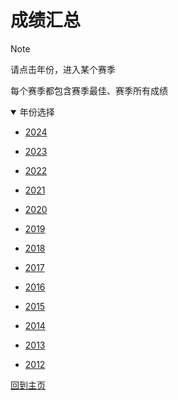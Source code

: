 # 成绩汇总


> [!NOTE]
> 请点击年份，进入某个赛季
>
> 每个赛季都包含赛季最佳、赛季所有成绩


<details open>
<summary>年份选择</summary>

- [2024](./Results/2024.md)

- [2023](./Results/2023.md)

- [2022](./Results/2022.md)

- [2021](./Results/2021.md)

- [2020](./Results/2020.md)

- [2019](./Results/2019.md)

- [2018](./Results/2018.md)

- [2017](./Results/2017.md)

- [2016](./Results/2016.md)

- [2015](./Results/2015.md)

- [2014](./Results/2014.md)

- [2013](./Results/2013.md)

- [2012](./Results/2012.md)

</details>

[回到主页](./Profile.md)